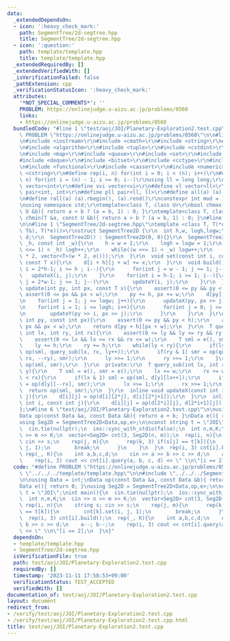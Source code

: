 ```yaml
---
data:
  _extendedDependsOn:
  - icon: ':heavy_check_mark:'
    path: SegmentTree/2d-segtree.hpp
    title: SegmentTree/2d-segtree.hpp
  - icon: ':question:'
    path: template/template.hpp
    title: template/template.hpp
  _extendedRequiredBy: []
  _extendedVerifiedWith: []
  _isVerificationFailed: false
  _pathExtension: cpp
  _verificationStatusIcon: ':heavy_check_mark:'
  attributes:
    '*NOT_SPECIAL_COMMENTS*': ''
    PROBLEM: https://onlinejudge.u-aizu.ac.jp/problems/0560
    links:
    - https://onlinejudge.u-aizu.ac.jp/problems/0560
  bundledCode: "#line 1 \"test/aoj/JOI/Planetary-Exploration2.test.cpp\"\n#define\
    \ PROBLEM \"https://onlinejudge.u-aizu.ac.jp/problems/0560\"\n\n#line 1 \"template/template.hpp\"\
    \n#include <iostream>\r\n#include <cmath>\r\n#include <string>\r\n#include <vector>\r\
    \n#include <algorithm>\r\n#include <tuple>\r\n#include <cstdint>\r\n#include <cstdio>\r\
    \n#include <map>\r\n#include <queue>\r\n#include <set>\r\n#include <stack>\r\n\
    #include <deque>\r\n#include <bitset>\r\n#include <cctype>\r\n#include <climits>\r\
    \n#include <functional>\r\n#include <cassert>\r\n#include <numeric>\r\n#include\
    \ <cstring>\r\n#define rep(i, n) for(int i = 0; i < (n); i++)\r\n#define per(i,\
    \ n) for(int i = (n) - 1; i >= 0; i--)\r\nusing ll = long long;\r\n#define vi\
    \ vector<int>\r\n#define vvi vector<vi>\r\n#define vl vector<ll>\r\n#define pii\
    \ pair<int, int>\r\n#define pll pair<ll, ll>\r\n#define all(a) (a).begin(), (a).end()\r\
    \n#define rall(a) (a).rbegin(), (a).rend()\r\nconstexpr int mod = 1000000007;\r\
    \nusing namespace std;\r\ntemplate<class T, class U>\r\nbool chmax(T &a, const\
    \ U &b){ return a < b ? (a = b, 1) : 0; }\r\ntemplate<class T, class U>\r\nbool\
    \ chmin(T &a, const U &b){ return a > b ? (a = b, 1) : 0; }\n#line 4 \"test/aoj/JOI/Planetary-Exploration2.test.cpp\"\
    \n\n#line 1 \"SegmentTree/2d-segtree.hpp\"\ntemplate <class T, T(*op)(const T&,const\
    \ T&), T(*e)()>\r\nstruct SegmentTree2D {\r\n  int h,w, logh,logw;\r\n  vector<vector<T>>\
    \ d;\r\n  SegmentTree2D() : SegmentTree2D(0, 0){}\r\n  SegmentTree2D(const int\
    \ _h, const int _w){\r\n    h = w = 1;\r\n    logh = logw = 1;\r\n    while((h\
    \ <<= 1) < _h) logh++;\r\n    while((w <<= 1) < _w) logw++;\r\n    d.assign(h\
    \ * 2, vector<T>(w * 2, e()));\r\n  }\r\n  void set(const int i, const int j,\
    \ const T x){\r\n    d[i + h][j + w] += x;\r\n  }\r\n  void build(){\r\n    for(int\
    \ i = 2*h-1; i >= h ; i--){\r\n      for(int j = w - 1; j >= 1; j--)\r\n     \
    \   updateX(i, j);\r\n    }\r\n    for(int i = h-1; i >= 1; i--){\r\n      for(int\
    \ j = 2*w-1; j >= 1; j--)\r\n        updateY(i, j);\r\n    }\r\n  }\r\n  void\
    \ update(int py, int px, const T x){\r\n    assert(0 <= py && py < h);\r\n   \
    \ assert(0 <= px && px < w);\r\n    py += h, px += w;\r\n    d[py][px] += x;\r\
    \n    for(int j = 1; j <= logw; j++){\r\n      updateX(py, px >> j);\r\n    }\r\
    \n    for(int i = 1; i <= logh; i++){\r\n      for(int j = 0; j <= logw; j++){\r\
    \n        updateY(py >> i, px >> j);\r\n      }\r\n    }\r\n  }\r\n  T get(const\
    \ int py, const int px){\r\n    assert(0 <= py && py < h);\r\n    assert(0 <=\
    \ px && px < w);\r\n    return d[py + h][px + w];\r\n  }\r\n  T query(int ly,\
    \ int lx, int ry, int rx){\r\n    assert(0 <= ly && ly <= ry && ry <= h);\r\n\
    \    assert(0 <= lx && lx <= rx && rx <= w);\r\n    T sml = e(), smr = e();\r\n\
    \    ly += h;\r\n    ry += h;\r\n    while(ly < ry){\r\n      if(ly & 1) sml =\
    \ op(sml, query_sub(lx, rx, ly++));\r\n      if(ry & 1) smr = op(query_sub(lx,\
    \ rx, --ry), smr);\r\n      ly >>= 1;\r\n      ry >>= 1;\r\n    }\r\n    return\
    \ op(sml, smr);\r\n  }\r\n  private:\r\n  T query_sub(int lx, int rx, const int\
    \ y){\r\n    T sml = e(), smr = e();\r\n    lx += w;\r\n    rx += w;\r\n    while(lx\
    \ < rx){\r\n      if(lx & 1) sml = op(sml, d[y][lx++]);\r\n      if(rx & 1) smr\
    \ = op(d[y][--rx], smr);\r\n      lx >>= 1;\r\n      rx >>= 1;\r\n    }\r\n  \
    \  return op(sml, smr);\r\n  }\r\n  inline void updateX(const int i, const int\
    \ j){\r\n    d[i][j] = op(d[i][2*j], d[i][2*j+1]);\r\n  }\r\n  inline void updateY(const\
    \ int i, const int j){\r\n    d[i][j] = op(d[2*i][j], d[2*i+1][j]);\r\n  }\r\n\
    };\n#line 6 \"test/aoj/JOI/Planetary-Exploration2.test.cpp\"\n\nusing Data = int;\n\
    Data op(const Data &a, const Data &b){ return a + b; }\nData e(){ return 0; }\n\
    using Seg2D = SegmentTree2D<Data,op,e>;\n\nconst string t = \"JOI\";\nint main(){\n\
    \  cin.tie(nullptr);\n  ios::sync_with_stdio(false);\n  int n,m,K;\n  cin >> n\
    \ >> m >> K;\n  vector<Seg2D> cnt(3, Seg2D(n, m));\n  rep(i, n){\n    string s;\
    \ cin >> s;\n    rep(j, m){\n      rep(k, 3) if(s[j] == t[k]){\n        cnt[k].set(i,\
    \ j, 1);\n        break;\n      }\n    }\n  }\n  rep(i, 3) cnt[i].build();\n \
    \ rep(_, K){\n    int a,b,c,d;\n    cin >> a >> b >> c >> d;\n    a--; b--;\n\
    \    rep(i, 3) cout << cnt[i].query(a, b, c, d) << \" \\n\"[i == 2];\n  }\n}\n"
  code: "#define PROBLEM \"https://onlinejudge.u-aizu.ac.jp/problems/0560\"\n\n#include\
    \ \"../../../template/template.hpp\"\n\n#include \"../../../SegmentTree/2d-segtree.hpp\"\
    \n\nusing Data = int;\nData op(const Data &a, const Data &b){ return a + b; }\n\
    Data e(){ return 0; }\nusing Seg2D = SegmentTree2D<Data,op,e>;\n\nconst string\
    \ t = \"JOI\";\nint main(){\n  cin.tie(nullptr);\n  ios::sync_with_stdio(false);\n\
    \  int n,m,K;\n  cin >> n >> m >> K;\n  vector<Seg2D> cnt(3, Seg2D(n, m));\n \
    \ rep(i, n){\n    string s; cin >> s;\n    rep(j, m){\n      rep(k, 3) if(s[j]\
    \ == t[k]){\n        cnt[k].set(i, j, 1);\n        break;\n      }\n    }\n  }\n\
    \  rep(i, 3) cnt[i].build();\n  rep(_, K){\n    int a,b,c,d;\n    cin >> a >>\
    \ b >> c >> d;\n    a--; b--;\n    rep(i, 3) cout << cnt[i].query(a, b, c, d)\
    \ << \" \\n\"[i == 2];\n  }\n}"
  dependsOn:
  - template/template.hpp
  - SegmentTree/2d-segtree.hpp
  isVerificationFile: true
  path: test/aoj/JOI/Planetary-Exploration2.test.cpp
  requiredBy: []
  timestamp: '2023-11-11 17:58:53+09:00'
  verificationStatus: TEST_ACCEPTED
  verifiedWith: []
documentation_of: test/aoj/JOI/Planetary-Exploration2.test.cpp
layout: document
redirect_from:
- /verify/test/aoj/JOI/Planetary-Exploration2.test.cpp
- /verify/test/aoj/JOI/Planetary-Exploration2.test.cpp.html
title: test/aoj/JOI/Planetary-Exploration2.test.cpp
---
```

